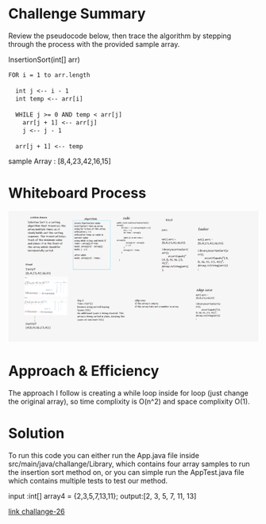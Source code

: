 # Challenge Summary
Review the pseudocode below, then trace the algorithm by stepping through the process with the provided sample array.

 InsertionSort(int[] arr)

    FOR i = 1 to arr.length

      int j <-- i - 1
      int temp <-- arr[i]

      WHILE j >= 0 AND temp < arr[j]
        arr[j + 1] <-- arr[j]
        j <-- j - 1

      arr[j + 1] <-- temp

sample Array : [8,4,23,42,16,15]

# Whiteboard Process
![](cc-26.png)


# Approach & Efficiency
The approach I follow is creating a while loop inside for loop (just change the original array), so time complixity is O(n^2) and space complixity O(1).

# Solution
To run this code you can either run the App.java file inside src/main/java/challange/Library, which contains four array samples to run the insertion sort method on, or you can simple run the AppTest.java file which contains multiple tests to test our method.

input :int[] array4 = {2,3,5,7,13,11};
output:[2, 3, 5, 7, 11, 13]

[link challange-26](https://github.com/Maiada-Ibrahim/data-structures-and-algorithms-401/tree/main/challenges/challange-26)